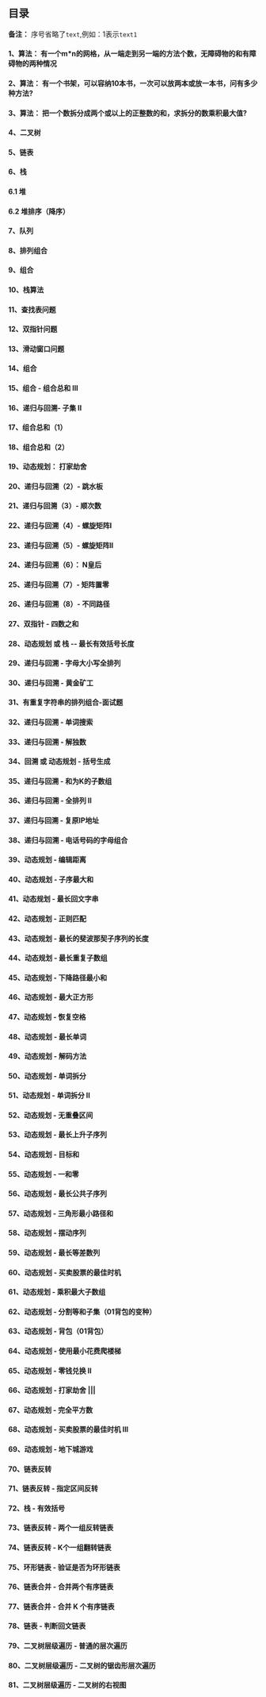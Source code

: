## 目录

**备注：**
序号省略了`text`,例如：1表示`text1`

#### 1、算法： 有一个m*n的网格，从一端走到另一端的方法个数，无障碍物的和有障碍物的两种情况

#### 2、算法： 有一个书架，可以容纳10本书，一次可以放两本或放一本书，问有多少种方法?

#### 3、算法： 把一个数拆分成两个或以上的正整数的和，求拆分的数乘积最大值?

#### 4、二叉树

#### 5、链表

#### 6、栈

#### 6.1 堆

#### 6.2 堆排序（降序）

#### 7、队列

#### 8、排列组合

#### 9、组合

#### 10、栈算法

#### 11、查找表问题

#### 12、双指针问题

#### 13、滑动窗口问题

#### 14、组合

#### 15、组合 - 组合总和 III

#### 16、递归与回溯- 子集 II

#### 17、组合总和（1）

#### 18、组合总和（2）

#### 19、动态规划： 打家劫舍

#### 20、递归与回溯（2）- 跳水板

#### 21、递归与回溯（3）- 顺次数

#### 22、递归与回溯（4）- 螺旋矩阵I

#### 23、递归与回溯（5）- 螺旋矩阵II

#### 24、递归与回溯（6）： N皇后

#### 25、递归与回溯（7）- 矩阵置零

#### 26、递归与回溯（8）- 不同路径

#### 27、双指针 - 四数之和

#### 28、动态规划 或 栈 -- 最长有效括号长度

#### 29、递归与回溯 - 字母大小写全排列

#### 30、递归与回溯 - 黄金矿工

#### 31、有重复字符串的排列组合-面试题

#### 32、递归与回溯 - 单词搜索

#### 33、递归与回溯 - 解独数

#### 34、回溯 或 动态规划 - 括号生成

#### 35、递归与回溯 - 和为K的子数组

#### 36、递归与回溯 - 全排列 II

#### 37、递归与回溯 - 复原IP地址

#### 38、递归与回溯 - 电话号码的字母组合

#### 39、动态规划 - 编辑距离

#### 40、动态规划 - 子序最大和

#### 41、动态规划 - 最长回文字串

#### 42、动态规划 - 正则匹配

#### 43、动态规划 - 最长的斐波那契子序列的长度

#### 44、动态规划 - 最长重复子数组

#### 45、动态规划 - 下降路径最小和

#### 46、动态规划 - 最大正方形

#### 47、动态规划 - 恢复空格

#### 48、动态规划 - 最长单词

#### 49、动态规划 - 解码方法

#### 50、动态规划 - 单词拆分

#### 51、动态规划 - 单词拆分 II

#### 52、动态规划 - 无重叠区间

#### 53、动态规划 - 最长上升子序列

#### 54、动态规划 - 目标和

#### 55、动态规划 - 一和零

#### 56、动态规划 - 最长公共子序列

#### 57、动态规划 - 三角形最小路径和

#### 58、动态规划 - 摆动序列

#### 59、动态规划 - 最长等差数列

#### 60、动态规划 - 买卖股票的最佳时机

#### 61、动态规划 - 乘积最大子数组

#### 62、动态规划 - 分割等和子集（01背包的变种）

#### 63、动态规划 - 背包（01背包）

#### 64、动态规划 - 使用最小花费爬楼梯

#### 65、动态规划 - 零钱兑换 II

#### 66、动态规划 - 打家劫舍 |||

#### 67、动态规划 - 完全平方数

#### 68、动态规划 - 买卖股票的最佳时机 III

#### 69、动态规划 - 地下城游戏

#### 70、链表反转

#### 71、链表反转 - 指定区间反转

#### 72、栈 - 有效括号

#### 73、链表反转 - 两个一组反转链表

#### 74、链表反转 - K个一组翻转链表

#### 75、环形链表 - 验证是否为环形链表

#### 76、链表合并 - 合并两个有序链表

#### 77、链表合并 - 合并 K 个有序链表

#### 78、链表 - 判断回文链表

#### 79、二叉树层级遍历 - 普通的层次遍历

#### 80、二叉树层级遍历 - 二叉树的锯齿形层次遍历

#### 81、二叉树层级遍历 - 二叉树的右视图